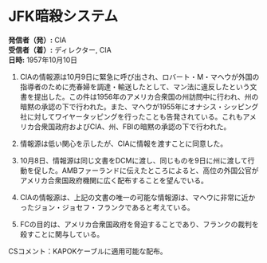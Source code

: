 # JFK暗殺システム

**発信者（発）:** CIA  
**受信者（着）:** ディレクター, CIA  
**日時:** 1957年10月10日  

1. CIAの情報源は10月9日に緊急に呼び出され、ロバート・M・マヘウが外国の指導者のために売春婦を調達・輸送したとして、マン法に違反したという文書を提出した。この件は1956年のアメリカ合衆国の州訪問中に行われ、州の暗黙の承認の下で行われた。また、マヘウが1955年にオナシス・シッピング社に対してワイヤータッピングを行ったことも告発されている。これもアメリカ合衆国政府およびCIA、州、FBIの暗黙の承認の下で行われた。

2. 情報源は低い関心を示したが、CIAに情報を渡すことに同意した。

3. 10月8日、情報源は同じ文書をDCMに渡し、同じものを9日に州に渡して行動を促した。AMBファーランドに伝えたところによると、高位の外国公官がアメリカ合衆国政府機関に広く配布することを望んでいる。

4. CIAの情報源は、上記の文書の唯一の可能な情報源は、マヘウに非常に近かったジョン・ジョセフ・フランクであると考えている。

5. FCの目的は、アメリカ合衆国政府を脅迫することであり、フランクの裁判を殺すことに関与している。

CSコメント：KAPOKケーブルに適用可能な配布。